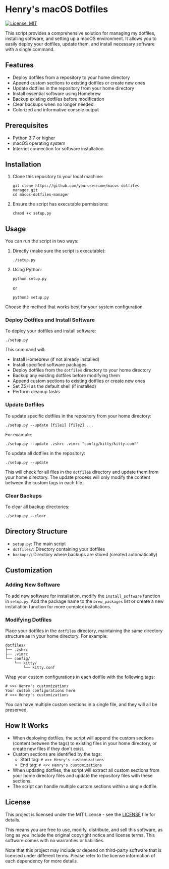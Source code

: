 # Henry's macOS Dotfiles

[![License: MIT](https://img.shields.io/badge/License-MIT-yellow.svg)](https://opensource.org/licenses/MIT)

This script provides a comprehensive solution for managing my dotfiles, installing software, and setting up a macOS environment. It allows you to easily deploy your dotfiles, update them, and install necessary software with a single command.

## Features

- Deploy dotfiles from a repository to your home directory
- Append custom sections to existing dotfiles or create new ones
- Update dotfiles in the repository from your home directory
- Install essential software using Homebrew
- Backup existing dotfiles before modification
- Clear backups when no longer needed
- Colorized and informative console output

## Prerequisites

- Python 3.7 or higher
- macOS operating system
- Internet connection for software installation

## Installation

1. Clone this repository to your local machine:
   ```
   git clone https://github.com/yourusername/macos-dotfiles-manager.git
   cd macos-dotfiles-manager
   ```

2. Ensure the script has executable permissions:
   ```
   chmod +x setup.py
   ```

## Usage

You can run the script in two ways:

1. Directly (make sure the script is executable):
   ```
   ./setup.py
   ```

2. Using Python:
   ```
   python setup.py
   ```
   or
   ```
   python3 setup.py
   ```

Choose the method that works best for your system configuration.

### Deploy Dotfiles and Install Software

To deploy your dotfiles and install software:

```
./setup.py
```

This command will:
- Install Homebrew (if not already installed)
- Install specified software packages
- Deploy dotfiles from the `dotfiles` directory to your home directory
- Backup any existing dotfiles before modifying them
- Append custom sections to existing dotfiles or create new ones
- Set ZSH as the default shell (if installed)
- Perform cleanup tasks

### Update Dotfiles

To update specific dotfiles in the repository from your home directory:

```
./setup.py --update [file1] [file2] ...
```

For example:
```
./setup.py --update .zshrc .vimrc "config/kitty/kitty.conf"
```

To update all dotfiles in the repository:

```
./setup.py --update
```

This will check for all files in the `dotfiles` directory and update them from your home directory. The update process will only modify the content between the custom tags in each file.

### Clear Backups

To clear all backup directories:

```
./setup.py --clear
```

## Directory Structure

- `setup.py`: The main script
- `dotfiles/`: Directory containing your dotfiles
- `backups/`: Directory where backups are stored (created automatically)

## Customization

### Adding New Software

To add new software for installation, modify the `install_software` function in `setup.py`. Add the package name to the `brew_packages` list or create a new installation function for more complex installations.

### Modifying Dotfiles

Place your dotfiles in the `dotfiles` directory, maintaining the same directory structure as in your home directory. For example:

```
dotfiles/
├── .zshrc
├── .vimrc
└── config/
    └── kitty/
        └── kitty.conf
```

Wrap your custom configurations in each dotfile with the following tags:

```
# >>> Henry's customizations
Your custom configurations here
# <<< Henry's customizations
```

You can have multiple custom sections in a single file, and they will all be preserved.

## How It Works

- When deploying dotfiles, the script will append the custom sections (content between the tags) to existing files in your home directory, or create new files if they don't exist.
- Custom sections are identified by the tags:
  - Start tag: `# >>> Henry's customizations`
  - End tag: `# <<< Henry's customizations`
- When updating dotfiles, the script will extract all custom sections from your home directory files and update the repository files with these sections.
- The script can handle multiple custom sections within a single dotfile.

## License

This project is licensed under the MIT License - see the [LICENSE](LICENSE) file for details.

This means you are free to use, modify, distribute, and sell this software, as long as you include the original copyright notice and license terms. This software comes with no warranties or liabilities.

Note that this project may include or depend on third-party software that is licensed under different terms. Please refer to the license information of each dependency for more details.
